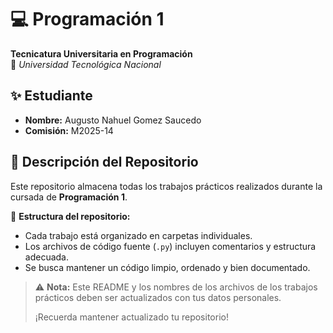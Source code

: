 # 💻 Programación 1  
**Tecnicatura Universitaria en Programación**  
📍 *Universidad Tecnológica Nacional*  

## ✨ Estudiante
- **Nombre:** Augusto Nahuel Gomez Saucedo
- **Comisión:** M2025-14 

## 📂 Descripción del Repositorio  
Este repositorio almacena todas los trabajos prácticos realizados durante la cursada de **Programación 1**.  

📌 **Estructura del repositorio:**  
- Cada trabajo está organizado en carpetas individuales.  
- Los archivos de código fuente (`.py`) incluyen comentarios y estructura adecuada.  
- Se busca mantener un código limpio, ordenado y bien documentado.  

> ⚠️ **Nota:** Este README y los nombres de los archivos de los trabajos prácticos deben ser actualizados con tus datos personales.
> 
> ¡Recuerda mantener actualizado tu repositorio!